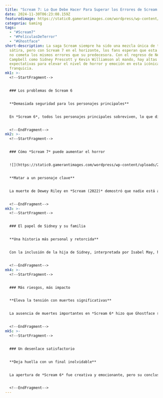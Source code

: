 ```yaml
---
title: "Scream 7: Lo Que Debe Hacer Para Superar los Errores de Scream 6"
date: 2024-11-30T06:23:08.159Z
featuredimage: https://static0.gamerantimages.com/wordpress/wp-content/uploads/2024/06/kirby-scream-6-1.jpg?q=70&fit=crop&w=1140&h=&dpr=1
categoria: Gaming
tags:
  - "#Scream7"
  - "#PelículasDeTerror"
  - "#Ghostface"
short-description: La saga Scream siempre ha sido una mezcla única de terror y
  sátira, pero con Scream 7 en el horizonte, los fans esperan que esta entrega
  no cometa los mismos errores que su predecesora. Con el regreso de Neve
  Campbell como Sidney Prescott y Kevin Williamson al mando, hay altas
  expectativas para elevar el nivel de horror y emoción en esta icónica
  franquicia.
mk1: >-
  <!--StartFragment-->


  ### Los problemas de Scream 6


  **Demasiada seguridad para los personajes principales**


  En *Scream 6*, todos los personajes principales sobreviven, lo que disminuye la tensión característica de las películas de terror. Aunque los fans se encariñan con personajes como Mindy y Chad, la falta de consecuencias reales debilita el impacto de Ghostface. Randy Meeks, un personaje querido, murió en *Scream 2*, lo que aumentó los riesgos y la conexión emocional con la historia. Algo similar debería suceder en *Scream 7* para devolverle esa intensidad


  <!--EndFragment-->
mk2: >-
  <!--StartFragment-->


  ### Cómo *Scream 7* puede aumentar el horror


  ![](https://static0.gamerantimages.com/wordpress/wp-content/uploads/2024/08/kirby-fbi-1.jpg?q=49&fit=crop&w=825&dpr=2)


  **Matar a un personaje clave**


  La muerte de Dewey Riley en *Scream (2022)* demostró que nadie está a salvo. Para *Scream 7*, introducir un nuevo personaje con una muerte impactante podría mantener la narrativa fresca sin sacrificar a figuras icónicas como Sidney o Gale. Además, dejar que Ghostface logre objetivos inesperados podría devolverle la imprevisibilidad que los fans adoran.


  <!--EndFragment-->
mk3: >-
  <!--StartFragment-->


  ### El papel de Sidney y su familia


  **Una historia más personal y retorcida**


  Con la inclusión de la hija de Sidney, interpretada por Isabel May, hay un gran potencial para explorar dinámicas familiares y cómo se entrelazan con los crímenes de Ghostface. Esto puede añadir capas emocionales y crear un vínculo más profundo con los personajes, mientras se introduce un nuevo nivel de horror psicológico.


  <!--EndFragment-->
mk4: >-
  <!--StartFragment-->


  ### Más riesgos, más impacto


  **Eleva la tensión con muertes significativas**


  La ausencia de muertes importantes en *Scream 6* hizo que Ghostface se sintiera menos amenazante. Para recuperar ese terror visceral, *Scream 7* necesita un equilibrio entre asesinatos sorprendentes y un desarrollo convincente de personajes. Las muertes deben sentirse necesarias, no gratuitas, para aumentar el impacto emocional.


  <!--EndFragment-->
mk5: >-
  <!--StartFragment-->


  ### Un desenlace satisfactorio


  **Deja huella con un final inolvidable**


  La apertura de *Scream 6* fue creativa y emocionante, pero su conclusión dejó a muchos fans insatisfechos. *Scream 7* tiene la oportunidad de rectificar esto con un final impactante que no solo sea sangriento, sino también narrativamente satisfactorio. Un Ghostface verdaderamente impredecible y mortal podría sellar el destino de esta entrega como una de las mejores de la franquicia.


  <!--EndFragment-->
---
```

